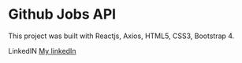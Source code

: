 # Github Jobs API

This project was built with Reactjs, Axios, HTML5, CSS3, Bootstrap 4.

LinkedIN [My linkedIn](https://www.linkedin.com/in/mahmoudaosman/)

 
